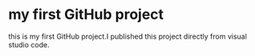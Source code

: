 # my first GitHub project
this is my first GitHub project.I published this project directly from visual studio code.